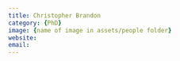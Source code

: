 ```yaml
---
title: Christopher Brandon
category: {PhD}
image: {name of image in assets/people folder}
website:
email:
---
```

